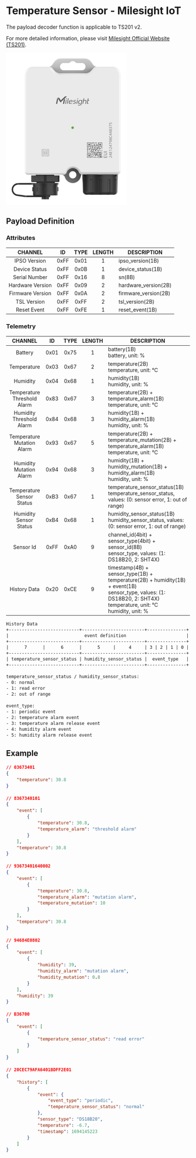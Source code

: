 # Temperature Sensor - Milesight IoT

The payload decoder function is applicable to TS201 v2.

For more detailed information, please visit [Milesight Official Website (TS201)](https://www.milesight.com/iot/product/lorawan-sensor/ts201).

![TS201](TS201_v2.png)

## Payload Definition

### Attributes

|     CHANNEL      |  ID  | TYPE | LENGTH | DESCRIPTION          |
| :--------------: | :--: | :--: | :----: | -------------------- |
|   IPSO Version   | 0xFF | 0x01 |   1    | ipso_version(1B)     |
|  Device Status   | 0xFF | 0x0B |   1    | device_status(1B)    |
|  Serial Number   | 0xFF | 0x16 |   8    | sn(8B)               |
| Hardware Version | 0xFF | 0x09 |   2    | hardware_version(2B) |
| Firmware Version | 0xFF | 0x0A |   2    | firmware_version(2B) |
|   TSL Version    | 0xFF | 0xFF |   2    | tsl_version(2B)      |
|   Reset Event    | 0xFF | 0xFE |   1    | reset_event(1B)      |

### Telemetry

|           CHANNEL           |  ID  | TYPE | LENGTH | DESCRIPTION                                                                                                                                                                    |
| :-------------------------: | :--: | :--: | :----: | ------------------------------------------------------------------------------------------------------------------------------------------------------------------------------ |
|           Battery           | 0x01 | 0x75 |   1    | battery(1B)<br />battery, unit: %                                                                                                                                              |
|         Temperature         | 0x03 | 0x67 |   2    | temperature(2B)<br />temperature, unit: ℃                                                                                                                                      |
|          Humidity           | 0x04 | 0x68 |   1    | humidity(1B)<br />humidity, unit: %                                                                                                                                            |
| Temperature Threshold Alarm | 0x83 | 0x67 |   3    | temperature(2B) + temperature_alarm(1B)<br />temperature, unit: ℃                                                                                                              |
|  Humidity Threshold Alarm   | 0x84 | 0x68 |   3    | humidity(1B) + humidity_alarm(1B)<br />humidity, unit: %                                                                                                                       |
| Temperature Mutation Alarm  | 0x93 | 0x67 |   5    | temperature(2B) + temperature_mutation(2B) + temperature_alarm(1B)<br />temperature, unit: ℃                                                                                   |
|   Humidity Mutation Alarm   | 0x94 | 0x68 |   3    | humidity(1B) + humidity_mutation(1B) + humidity_alarm(1B)<br />humidity, unit: %                                                                                               |
|  Temperature Sensor Status  | 0xB3 | 0x67 |   1    | temperature_sensor_status(1B)<br />temperature_sensor_status, values: (0: sensor error, 1: out of range)                                                                       |
|   Humidity Sensor Status    | 0xB4 | 0x68 |   1    | humidity_sensor_status(1B)<br />humidity_sensor_status, values: (0: sensor error, 1: out of range)                                                                             |
|          Sensor Id          | 0xFF | 0xA0 |   9    | channel_id(4bit) + sensor_type(4bit) + sensor_id(8B)<br />sensor_type, values: (1: DS18B20, 2: SHT4X)                                                                          |
|        History Data         | 0x20 | 0xCE |   9    | timestamp(4B) + sensor_type(1B) + temperature(2B) + humidity(1B) + event(1B)<br />sensor_type, values: (1: DS18B20, 2: SHT4X)<br />temperature, unit: ℃<br />humidity, unit: % |

```
History Data
+---------------------------+------------------------+---------------+
|                             event definition                       |
+---------------------------+------------------------+---------------+
|      7      |      6      |      5     |     4     | 3 | 2 | 1 | 0 |
+---------------------------+------------------------+---------------+
| temperature_sensor_status | humidity_sensor_status |  event_type   |
+---------------------------+------------------------+---------------+

temperature_sensor_status / humidity_sensor_status:
- 0: normal
- 1: read error
- 2: out of range

event_type:
- 1: periodic event
- 2: temperature alarm event
- 3: temperature alarm release event
- 4: humidity alarm event
- 5: humidity alarm release event
```

## Example

```json
// 03673401
{
    "temperature": 30.8
}

// 8367340101
{
    "event": [
        {
            "temperature": 30.8,
            "temperature_alarm": "threshold alarm"
        }
    ],
    "temperature": 30.8
}

// 93673401640002
{
    "event": [
        {
            "temperature": 30.8,
            "temperature_alarm": "mutation alarm",
            "temperature_mutation": 10
        }
    ],
    "temperature": 30.8
}

// 94684E0802
{
    "event": [
        {
            "humidity": 39,
            "humidity_alarm": "mutation alarm",
            "humidity_mutation": 0.8
        }
    ],
    "humidity": 39
}

// B36700
{
    "event": [
        {
            "temperature_sensor_status": "read error"
        }
    ]
}

// 20CEC79AFA6401BDFF2E01
{
    "history": [
        {
            "event": {
                "event_type": "periodic",
                "temperature_sensor_status": "normal"
            },
            "sensor_type": "DS18B20",
            "temperature": -6.7,
            "timestamp": 1694145223
        }
    ]
}
```
